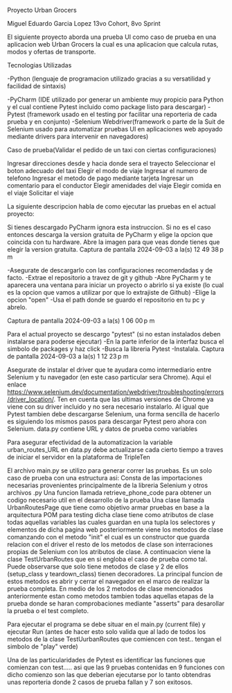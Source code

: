 Proyecto Urban Grocers

Miguel Eduardo Garcia Lopez 13vo Cohort, 8vo Sprint

El siguiente proyecto aborda una prueba UI como caso de prueba en una aplicacion web Urban Grocers la cual es una aplicacion 
que calcula rutas, modos y ofertas de transporte.

Tecnologias Utilizadas

-Python (lenguaje de programacion utilizado gracias a su versatilidad y facilidad de sintaxis) 

-PyCharm (IDE utilizado por generar un ambiente muy propicio para Python y el cual contiene Pytest  incluido como package listo para descargar) 
-Pytest (framework usado en el testing por facilitar una reporteria de cada prueba y en conjunto) 
-Selenium Webdriver(framework o parte de la Suit de Selenium usado para automatizar pruebas UI en aplicaciones web apoyado mediante drivers para intervenir en navegadores)

Caso de prueba(Validar el pedido de un taxi con ciertas configuraciones)

Ingresar direcciones desde y hacia donde sera el trayecto
Seleccionar el boton adecuado del taxi
Elegir el modo de viaje
Ingresar el numero de telefono
Ingresar el metodo de pago mediante tarjeta
Ingresar un comentario para el conductor
Elegir amenidades del viaje
Elegir comida en el viaje
Solicitar el viaje

La siguiente descripcion habla de como ejecutar las pruebas en el actual proyecto:

Si tienes descargado PyCharm ignora esta instruccion. Si no es el caso entonces descarga la version gratuita de PyCharm y elige la opcion que coincida con tu hardware. Abre la imagen para que veas donde tienes que elegir la version gratuita.
Captura de pantalla 2024-09-03 a la(s) 12 49 38 p m

-Asegurate de descargarlo con las configuraciones recomendadas y de facto. -Extrae el repositorio a travez de git y github -Abre PyCharm y te aparecera una ventana para iniciar un proyecto o abrirlo si ya existe (lo cual es la opcion que vamos a utilizar por que lo extrajiste de Github) -Elige la opcion "open" -Usa el path donde se guardo el repositorio en tu pc y abrelo.

Captura de pantalla 2024-09-03 a la(s) 1 06 00 p m

Para el actual proyecto se descargo "pytest" (si no estan instalados deben instalarse para poderse ejecutar) -En la parte inferior de la interfaz busca el simbolo de packages y haz click -Busca la libreria Pytest -Instalala. Captura de pantalla 2024-09-03 a la(s) 1 12 23 p m

Asegurate de instalar el driver que te ayudara como intermediario entre Selenium y tu navegador (en este caso particular sera Chrome). Aqui el enlace https://www.selenium.dev/documentation/webdriver/troubleshooting/errors/driver_location/.  Ten en cuenta que las ultimas versiones de Chrome ya viene con su driver incluido y no sera necesario instalarlo.
Al igual que Pytest tambien debe descargarse Selenium, una forma sencilla de hacerlo es siguiendo los mismos pasos para descargar Pytest pero ahora con Selenium.
data.py contiene URL y datos de prueba como variables 

Para asegurar efectividad de la automatizacion la variable urban_routes_URL en data.py debe actualizarse cada cierto tiempo a traves de iniciar el servidor en la plataforma de TripleTen

El archivo main.py se utilizo para generar correr las pruebas. Es un solo caso de prueba con una estructura asi:
Consta de las importaciones necesarias provenientes principalmente de la libreria Selenium y otros archivos .py
Una funcion llamada retrieve_phone_code para obtener un codigo necesario util en el desarrollo de la prueba
Una clase llamada UrbanRoutesPage que tiene como objetivo armar pruebas en base a la arquitectura POM para testing
dicha clase tiene como atributos de clase todas aquellas variables las cuales guardan en una tupla los selectores y elementos de dicha pagina web
posteriormente viene los metodos de clase comanzando con el metodo "init" el cual es un constructor que guarda relacion con el driver 
el resto de los metodos de clase son interraciones propias de Selenium con los atributos de clase.
A continuacion viene la clase TestUrbanRoutes que en si engloba el caso de prueba como tal.
Puede observarse que solo tiene metodos de clase y 2 de ellos (setup_class y teardown_class) tienen decoradores. La principal funcion de estos metodos es abrir y cerrar el navegador en el marco de realizar la prueba completa.
En medio de los 2 metodos de clase mencionados anteriormente estan como metodos tambien todas aquellas etapas de la prueba donde se haran comprobaciones mediante "asserts" para desarollar la prueba o el test completo.


Para ejecutar el programa se debe situar en el main.py (current file) y ejecutar Run (antes de hacer esto solo valida que al lado de todos los metodos de la clase TestUurbanRoutes que comiencen con test.. tengan el simbolo de "play" verde)

Una de las particularidades de Pytest es identificar las funciones que comienzan con test..... asi que las 9 pruebas contenidas en 9 funciones con dicho comienzo son las que deberian ejecutarse por lo tanto obtendras unas reporteria donde 2 casos de prueba fallan y 7 son exitosos.
